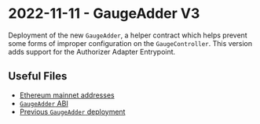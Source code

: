 # 2022-11-11 - GaugeAdder V3

Deployment of the new `GaugeAdder`, a helper contract which helps prevent some forms of improper configuration on the `GaugeController`. This version adds support for the
Authorizer Adapter Entrypoint.

## Useful Files

- [Ethereum mainnet addresses](./output/mainnet.json)
- [`GaugeAdder` ABI](./abi/GaugeAdder.json)
- [Previous `GaugeAdder` deployment](deprecated/20220628-gauge-adder-v2/)
